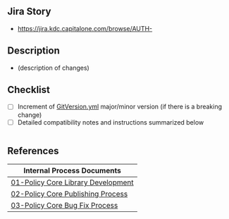Jira Story
---
- https://jira.kdc.capitalone.com/browse/AUTH-

Description
---
- (description of changes)
  
Checklist
-------
- [ ] Increment of [GitVersion.yml](../GitVersion.yml) major/minor version (if there is a breaking change)
- [ ] Detailed compatibility notes and instructions summarized below

```

```

References 
------
| Internal Process Documents                                                                                                 |
|----------------------------------------------------------------------------------------------------------------------------|
| [01-Policy Core Library Development](https://docs.google.com/document/d/1VDcd_lfMirvUD_sVieLLNMq11JERc7yYMP_5hUMDYlA/edit) |
| [02-Policy Core Publishing Process](https://docs.google.com/document/d/19k7ik3qnKvQeuRhXaCE6TTVkK0U86G6H6-PdmPQvubc/edit)  |
| [03-Policy Core Bug Fix Process](https://docs.google.com/document/d/12UdGFabP2giRfJ9THyB-fqhNruJ563VpibHYgIgH7Pw/edit#)    |